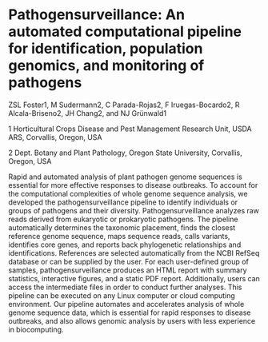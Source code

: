 # Pathogensurveillance: An automated computational pipeline for identification, population genomics, and monitoring of pathogens

ZSL Foster1, M Sudermann2, C Parada-Rojas2, F Iruegas-Bocardo2, R Alcala-Briseno2, JH Chang2, and NJ Grünwald1

1 Horticultural Crops Disease and Pest Management Research Unit, USDA ARS, Corvallis, Oregon, USA

2 Dept. Botany and Plant Pathology, Oregon State University, Corvallis, Oregon, USA

Rapid and automated analysis of plant pathogen genome sequences is essential for more effective responses to disease outbreaks. To account for the computational complexities of whole genome sequence analysis, we developed the pathogensurveillance pipeline to identify individuals or groups of pathogens and their diversity. Pathogensurveillance analyzes raw reads derived from eukaryotic or prokaryotic pathogens. The pipeline automatically determines the taxonomic placement, finds the closest reference genome sequence, maps sequence reads, calls variants, identifies core genes, and reports back phylogenetic relationships and identifications. References are selected automatically from the NCBI RefSeq database or can be supplied by the user. For each user-defined group of samples, pathogensurveillance produces an HTML report with summary statistics, interactive figures, and a static PDF report. Additionally, users can access the intermediate files in order to conduct further analyses.  This pipeline can be executed on any Linux computer or cloud computing environment. Our pipeline automates and accelerates analysis of whole genome sequence data, which is essential for rapid responses to disease outbreaks, and also allows genomic analysis by users with less experience in biocomputing.



